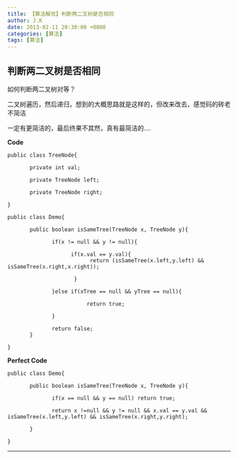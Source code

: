 ```yaml
---
title: 【算法解忧】判断两二叉树是否相同
author: J.K
date: 2013-02-11 20:30:00 +0800
categories: [算法]
tags: [算法]
---
```


## 判断两二叉树是否相同

如何判断两二叉树对等？

二叉树遍历，然后递归，想到的大概思路就是这样的，但改来改去，感觉码的砖老不简洁

一定有更简洁的，最后终果不其然，真有最简洁的....


**Code**

    public class TreeNode{

           private int val;

           private TreeNode left;

           private TreeNode right;

    }

    public class Demo{

           public boolean isSameTree(TreeNode x, TreeNode y){

                  if(x != null && y != null){

                        if(x.val == y.val){
                              return (isSameTree(x.left,y.left) && isSameTree(x.right,x.right));

                         }

                  }else if(xTree == null && yTree == null){

                             return true;

                  }

                  return false;
           }

    }




**Perfect Code**

    public class Demo{

           public boolean isSameTree(TreeNode x, TreeNode y){

                  if(x == null && y == null) return true;

                  return x !=null && y != null && x.val == y.val && isSameTree(x.left,y.left) && isSameTree(x.right,y.right);

           }

    }



***


